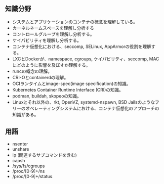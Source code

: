 
## 知識分野

- システムとアプリケーションのコンテナの概念を理解している。
- カーネルネームスペースを理解し分析する
- コントロールグループを理解し分析する。
- ケイパビリティを理解し分析する。
- コンテナ仮想化における、seccomp, SELinux, AppArmorの役割を理解する。
- LXCとDockerが、namespace, cgroups, ケイパビリティ、seccomp, MACにどのように影響を及ぼすか理解する。
- runcの概念の理解。
- CRI-Oとcontainerdの理解。
- OCIランタイムとimage-spec(image specification)の知識。
- Kubernetes Container Runtime Interface (CRI)の知識。
- podman, buildah, skopeoの知識。
- Linuxとそれ以外の、rkt, OpenVZ, systemd-nspawn, BSD Jailsのようなフリーのオペレーティングシステムにおける、コンテナ仮想化のアプローチの知識がある。

## 用語

- nsenter
- unshare
- ip (関連するサブコマンドを含む)
- capsh
- /sys/fs/cgroups
- /proc/[0-9]+/ns
- /proc/[0-9]+/status
